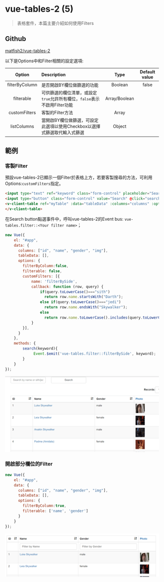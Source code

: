 # vue-tables-2 (5)

> 表格套件，本篇主要介紹如何使用Filters

## Github

[matfish2/vue-tables-2](https://github.com/matfish2/vue-tables-2)


以下是Options中和Filter相關的設定選項:

| Option | Description | Type | Default value |
|:------:|:------------|:----:|:-------------:|
| filterByColumn | 是否開啟BY欄位做篩選的功能 | Boolean | false |
| filterable | 可供篩選的欄位清單，或設定`true`允許所有欄位，`false`表示不啟用Filter功能 | Array/Boolean | |
| customFilters | 客製的Filter方法 | Array | |
| listColumns | 當開啟BY欄位做篩選，可設定此選項以使用Checkbox以選擇式篩選取代輸入式篩選 | Object | |

## 範例

### 客製Filter

預設vue-tables-2已顯示一個Filter於表格上方，若要客製搜尋的方法，可利用Options:`customFilters`指定。

```html
<input type="text" ref="keyword" class="form-control" placeholder="Search by name or sith/jedi"/>
<input type="button" class="form-control" value="Search" @click="search($refs.keyword.value)">
<v-client-table ref="myTable" :data="tableData" :columns="columns" :options="options">   
</v-client-table>
```

在Search button點選事件中，呼叫vue-tables-2的Event bus: `vue-tables.filter::<Your filter name>`；

```javascript
new Vue({
    el: "#app",
    data: {
      columns: ["id", "name", "gender", "img"],
      tableData: [],
      options: {
        filterByColumn:false,
        filterable: false,
        customFilters: [{
            name: 'filterBySide',
            callback: function (row, query) {
                if(query.toLowerCase()==="sith")
                  return row.name.startsWith("Darth");
                else if(query.toLowerCase()==="jedi")
                  return row.name.endsWith("Skywalker");
                else
                  return row.name.toLowerCase().includes(query.toLowerCase());  
            }
        }],
      }
    },
    methods: {
        search(keyword){
             Event.$emit('vue-tables.filter::filterBySide', keyword);
        }
    }
});
```

![](assets/demo1.gif)



### 開啟部分欄位的Filter

```javascript
new Vue({
    el: "#app",
    data: {
      columns: ["id", "name", "gender", "img"],
      tableData: [],
      options: {
        filterByColumn:true,
        filterable: ['name', 'gender']
      }
    }
});
```

![](assets/001.png)





